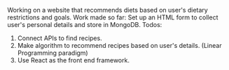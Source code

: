 Working on a website that recommends diets based on user's dietary restrictions and goals.
Work made so far: Set up an HTML form to collect user's personal details and store in MongoDB.
Todos:
1. Connect APIs to find recipes.
2. Make algorithm to recommend recipes based on user's details. (Linear Programming paradigm)
3. Use React as the front end framework.
